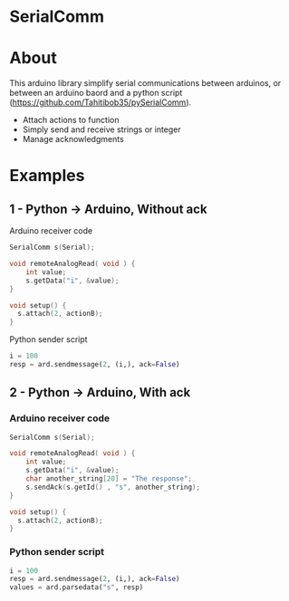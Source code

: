 # SerialComm

# About

This arduino library simplify serial communications between arduinos, or between an arduino baord and a python script (https://github.com/Tahitibob35/pySerialComm).
- Attach actions to function
- Simply send and receive strings or integer
- Manage acknowledgments

# Examples

## 1 - Python -> Arduino, Without ack

Arduino receiver code
```c
SerialComm s(Serial);

void remoteAnalogRead( void ) {
    int value;
    s.getData("i", &value);
}

void setup() {
  s.attach(2, actionB);
}
```

Python sender script
```python
i = 100
resp = ard.sendmessage(2, (i,), ack=False)
```

## 2 - Python -> Arduino, With ack

### Arduino receiver code

```c
SerialComm s(Serial);

void remoteAnalogRead( void ) {
    int value;
    s.getData("i", &value);
    char another_string[20] = "The response";
    s.sendAck(s.getId() , "s", another_string);
}

void setup() {
  s.attach(2, actionB);
}
```

### Python sender script
```python
i = 100
resp = ard.sendmessage(2, (i,), ack=False)
values = ard.parsedata("s", resp)
```


